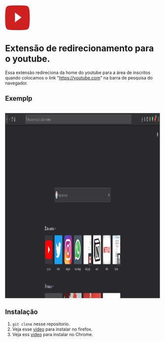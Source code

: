 <img src="https://github.com/enzocsantos18/youtube-extension/blob/master/icons/youtube.png" height="80" width="80" ><br>
# Extensão de redirecionamento para o youtube.
Essa extensão redireciona da home do youtube para a área de inscritos quando colocamos o link "https://youtube.com" na barra de pesquisa do navegador.


## Exemplp
<br><img src="https://github.com/enzocsantos18/youtube-extension/blob/master/icons/youtube.gif" height="600" width="auto" ><br>

## Instalação
1. `git clone` nesse repositorio.
2. Veja esse [video](https://www.youtube.com/watch?time_continue=3&v=cer9EUKegG4&feature=emb_title) para instalar no firefox.
3. Veja ess [video](https://www.youtube.com/watch?v=zcZO80ALOMg) para instalar no Chrome.
